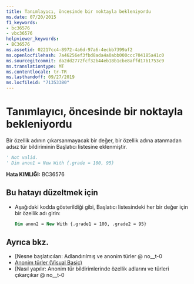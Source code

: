 ```yaml
---
title: Tanımlayıcı, öncesinde bir noktayla bekleniyordu
ms.date: 07/20/2015
f1_keywords:
- bc36576
- vbc36576
helpviewer_keywords:
- BC36576
ms.assetid: 02217cc4-8972-4a6d-97a6-4ecbb7399af2
ms.openlocfilehash: 7a46256ef3fbd8ada4a0abb000ccc704185a41c0
ms.sourcegitcommit: da2dd2772fcf32b44eb18b1cbe8affd17b1753c9
ms.translationtype: MT
ms.contentlocale: tr-TR
ms.lasthandoff: 09/27/2019
ms.locfileid: "71353380"
---
```

# <a name="identifier-expected-preceded-with-a-period"></a>Tanımlayıcı, öncesinde bir noktayla bekleniyordu
Bir özellik adının çıkarsanmayacak bir değer, bir özellik adına atanmadan adsız tür bildiriminin Başlatıcı listesine eklenmiştir.  
  
```vb  
' Not valid.  
' Dim anon1 = New With {.grade = 100, 95}  
```  
  
 **Hata KIMLIĞI:** BC36576  
  
## <a name="to-correct-this-error"></a>Bu hatayı düzeltmek için  
  
- Aşağıdaki kodda gösterildiği gibi, Başlatıcı listesindeki her bir değer için bir özellik adı girin:  
  
    ```vb  
    Dim anon2 = New With {.grade1 = 100, .grade2 = 95}  
    ```  
  
## <a name="see-also"></a>Ayrıca bkz.

- [Nesne başlatıcıları: Adlandırılmış ve anonim türler @ no__t-0
- [Anonim türler (Visual Basic)](../programming-guide/language-features/objects-and-classes/anonymous-types.md)
- [Nasıl yapılır: Anonim tür bildirimlerinde özellik adlarını ve türleri çıkarçıkar @ no__t-0
